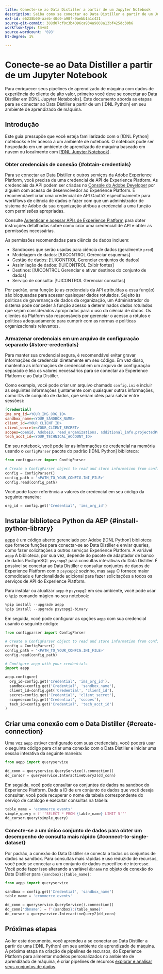 ```yaml
---
title: Conecte-se ao Data Distiller a partir de um Jupyter Notebook
description: Saiba como se conectar ao Data Distiller a partir de um Jupyter Notebook.
exl-id: e6238b00-aaeb-40c0-a90f-9aebb1a1c421
source-git-commit: 308d07cf0c3b4096ca934a9008a13bf425dc30b6
workflow-type: tm+mt
source-wordcount: '693'
ht-degree: 1%

---
```


# Conecte-se ao Data Distiller a partir de um Jupyter Notebook

Para enriquecer seus pipelines de aprendizado de máquina com dados de experiência do cliente de alto valor, primeiro você deve se conectar ao Data Distiller em [!DNL Jupyter Notebooks]. Este documento aborda as etapas para se conectar ao Data Distiller a partir de um [!DNL Python] em seu ambiente de aprendizado de máquina.

## Introdução

Este guia pressupõe que você esteja familiarizado com o [!DNL Python] notebooks e ter acesso a um ambiente de notebook. O notebook pode ser hospedado em um ambiente de aprendizado de máquina baseado em nuvem ou localmente com [[!DNL Jupyter Notebook]](https://jupyter.org/).

### Obter credenciais de conexão {#obtain-credentials}

Para se conectar ao Data Distiller e outros serviços da Adobe Experience Platform, você precisa de uma credencial de API de Experience Platform. As credenciais da API podem ser criadas no  [Console do Adobe Developer](https://developer.adobe.com/console/home) por alguém com acesso de desenvolvedor ao Experience Platform. É recomendável criar uma credencial de API Oauth2 especificamente para workflows de ciência de dados e fazer com que um administrador de sistema de Adobe da sua organização atribua a credencial a uma função com permissões apropriadas.

Consulte [Autenticar e acessar APIs de Experience Platform](../../../landing/api-authentication.md) para obter instruções detalhadas sobre como criar uma credencial de API e obter as permissões necessárias.

As permissões recomendadas para ciência de dados incluem:

- Sandboxes que serão usadas para ciência de dados (geralmente `prod`)
- Modelagem de dados: [!UICONTROL Gerenciar esquemas]
- Gestão de dados: [!UICONTROL Gerenciar conjuntos de dados]
- Assimilação de dados: [!UICONTROL Exibir fontes]
- Destinos: [!UICONTROL Gerenciar e ativar destinos do conjunto de dados]
- Serviço de consulta: [!UICONTROL Gerenciar consultas]

Por padrão, uma função (e as credenciais da API atribuídas a essa função) são bloqueadas para acessar quaisquer dados rotulados. Sujeito às políticas de governança de dados da organização, um Administrador do sistema pode conceder à função acesso a determinados dados rotulados que sejam considerados apropriados para o uso da ciência de dados. Os clientes da Platform são responsáveis por gerenciar o acesso a rótulos e políticas adequadamente para cumprir com as normas e políticas organizacionais relevantes.

### Armazenar credenciais em um arquivo de configuração separado {#store-credentials}

Para manter sua credencial segura, é recomendável evitar gravar informações de credencial diretamente em seu código. Em vez disso, mantenha as informações de credencial em um arquivo de configuração separado e leia os valores necessários para se conectar ao Experience Platform e ao Data Distiller.

Como exemplo, você pode criar um arquivo chamado `config.ini` e incluir as seguintes informações (juntamente com quaisquer outras informações, como IDs de conjunto de dados, que seriam úteis para salvar entre sessões):

```ini
[Credential]
ims_org_id=<YOUR_IMS_ORG_ID>
sandbox_name=<YOUR_SANDBOX_NAME>
client_id=<YOUR_CLIENT_ID>
client_secret=<YOUR_CLIENT_SECRET>
scopes=openid, AdobeID, read_organizations, additional_info.projectedProductContext, session
tech_acct_id=<YOUR_TECHNICAL_ACCOUNT_ID>
```

Em seu notebook, você pode ler as informações de credencial na memória usando o `configParser` pacote do padrão [!DNL Python] biblioteca:

```python
from configparser import ConfigParser

# Create a ConfigParser object to read and store information from config.ini
config = ConfigParser()
config_path = '<PATH_TO_YOUR_CONFIG.INI_FILE>'
config.read(config_path)
```

Você pode fazer referência a valores de credencial em seu código da seguinte maneira:

```python
org_id = config.get('Credential', 'ims_org_id')
```

## Instalar biblioteca Python da AEP {#install-python-library}

[aepp](https://github.com/adobe/aepp/tree/main) é um código aberto gerenciado por Adobe [!DNL Python] biblioteca que fornece funções para conectar-se ao Data Distiller e enviar queries, como fazer solicitações a outros serviços Experience Platform. A variável `aepp` A biblioteca, por sua vez, depende do pacote de adaptador de banco de dados PostgreSQL  `psycopg2` para consultas interativas do Data Distiller. É possível se conectar ao Data Distiller e consultar conjuntos de dados de Experience Platform com o `psycopg2` sozinho, mas `aepp` O fornece maior comodidade e funcionalidade adicional para fazer solicitações a todos os serviços de API do Experience Platform.

Para instalar ou atualizar `aepp` e `psycopg2` em seu ambiente, você pode usar o `%pip` comando mágico no seu notebook:

```python
%pip install --upgrade aepp
%pip install --upgrade psycopg2-binary
```

Em seguida, você pode configurar as opções `aepp` com sua credencial usando o seguinte código:

```python
from configparser import ConfigParser

# Create a ConfigParser object to read and store information from config.ini
config = ConfigParser()
config_path = '<PATH_TO_YOUR_CONFIG.INI_FILE>'
config.read(config_path)

# Configure aepp with your credentials
import aepp

aepp.configure(
  org_id=config.get('Credential', 'ims_org_id'),
  sandbox=config.get('Credential', 'sandbox_name'),
  client_id=config.get('Credential', 'client_id'), 
  secret=config.get('Credential', 'client_secret'),
  scopes=config.get('Credential', 'scopes'),
  tech_id=config.get('Credential', 'tech_acct_id')
)
```

## Criar uma conexão com o Data Distiller {#create-connection}

Uma vez `aepp` estiver configurado com suas credenciais, você poderá usar o seguinte código para criar uma conexão com o Data Distiller e iniciar uma sessão interativa da seguinte maneira:

```python
from aepp import queryservice

dd_conn = queryservice.QueryService().connection()
dd_cursor = queryservice.InteractiveQuery2(dd_conn)
```

Em seguida, você pode consultar os conjuntos de dados na sandbox do Experience Platform. Dada a ID de um conjunto de dados que você deseja consultar, você pode recuperar o nome da tabela correspondente do serviço de catálogo e executar consultas na tabela:

```python
table_name = 'ecommerce_events'
simple_query = f'''SELECT * FROM {table_name} LIMIT 5'''
dd_cursor.query(simple_query)
```

### Conecte-se a um único conjunto de dados para obter um desempenho de consulta mais rápido {#connect-to-single-dataset}

Por padrão, a conexão do Data Distiller se conecta a todos os conjuntos de dados na sandbox. Para consultas mais rápidas e uso reduzido de recursos, você pode se conectar a um conjunto de dados específico de interesse. Você pode fazer isso alterando a variável `dbname` no objeto de conexão do Data Distiller para `{sandbox}:{table_name}`:

```python
from aepp import queryservice

sandbox = config.get('Credential', 'sandbox_name')
table_name = 'ecommerce_events'

dd_conn = queryservice.QueryService().connection()
dd_conn['dbname'] = f'{sandbox}:{table_name}'
dd_cursor = queryservice.InteractiveQuery2(dd_conn)
```

## Próximas etapas

Ao ler este documento, você aprendeu a se conectar ao Data Distiller a partir de uma [!DNL Python] em seu ambiente de aprendizado de máquina. A próxima etapa na criação de pipelines de recursos, do Experience Platform para alimentar modelos personalizados no ambiente de aprendizado de máquina, é criar pipelines de recursos [explorar e analisar seus conjuntos de dados](./exploratory-analysis.md).

